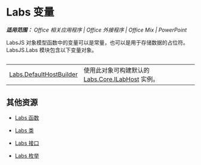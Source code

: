 ﻿
# Labs 变量

 _**适用范围：** Office 相关应用程序 | Office 外接程序 | Office Mix | PowerPoint_

LabsJS 对象模型函数中的变量可以是常量，也可以是用于存储数据的占位符。LabsJS.Labs 模块包含以下变量对象。

## 


|||
|:-----|:-----|
|[Labs.DefaultHostBuilder](../../reference/office-mix/labs.defaulthostbuilder.md)|使用此对象可构建默认的 [Labs.Core.ILabHost](../../reference/office-mix/labs.core.ilabhost.md) 实例。|

## 其他资源



- [Labs 函数](../../reference/office-mix/labs-functions.md)
    
- [Labs 类](../../reference/office-mix/labs-classes.md)
    
- [Labs 接口](../../reference/office-mix/labs-interfaces.md)
    
- [Labs 枚举](../../reference/office-mix/labs-enumerations.md)
    
